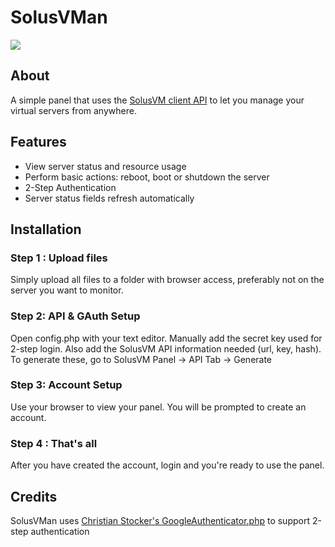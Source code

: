 SolusVMan
=============

<img src="http://i.ftpbox.org/KqgLk.png"/>

About
--------------

A simple panel that uses the [SolusVM client API][SolusVM] to let you manage your virtual servers from anywhere.

Features
--------------

- View server status and resource usage
- Perform basic actions: reboot, boot or shutdown the server
- 2-Step Authentication
- Server status fields refresh automatically

Installation
--------------

### Step 1 : Upload files

Simply upload all files to a folder with browser access, preferably not on the server you want to monitor.

### Step 2: API & GAuth Setup

Open config.php with your text editor. Manually add the secret key used for 2-step login.
Also add the SolusVM API information needed (url, key, hash). 
To generate these, go to SolusVM Panel -> API Tab -> Generate

### Step 3: Account Setup

Use your browser to view your panel. You will be prompted to create an account.

### Step 4 : That's all

After you have created the account, login and you're ready to use the panel.

Credits
--------------

SolusVMan uses [Christian Stocker's GoogleAuthenticator.php][gauth] to support 2-step authentication


[SolusVM]: http://docs.solusvm.com/client_api
[gauth]: https://github.com/chregu/GoogleAuthenticator.php
